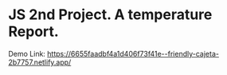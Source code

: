 # JS 2nd Project. A temperature Report.

Demo Link: https://6655faadbf4a1d406f73f41e--friendly-cajeta-2b7757.netlify.app/